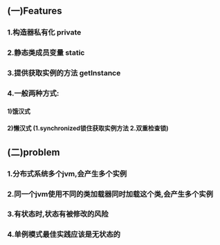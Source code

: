 ## (一)Features
### 1.构造器私有化 private
### 2.静态类成员变量 static
### 3.提供获取实例的方法 getInstance
### 4.一般两种方式:
#### 1)饿汉式
#### 2)懒汉式 (1.synchronized锁住获取实例方法 2.双重检查锁)

## (二)problem
### 1.分布式系统多个jvm,会产生多个实例
### 2.同一个jvm使用不同的类加载器同时加载这个类,会产生多个实例
### 3.有状态时,状态有被修改的风险
### 4.单例模式最佳实践应该是无状态的
